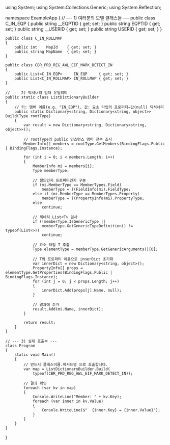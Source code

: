 using System;
using System.Collections.Generic;
using System.Reflection;

namespace ExampleApp
{
    // --- 1) 여러분의 모델 클래스들 ---
    public class C_IN_EQP
    {
        public string __EQPTID { get; set; }
        public string EQPTID   { get; set; }
        public string __USERID { get; set; }
        public string USERID   { get; set; }
    }

    public class C_IN_ROLLMAP
    {
        public int    MapId    { get; set; }
        public string MapName  { get; set; }
    }

    public class CBR_PRD_REG_AWL_EIF_MARK_DETECT_IN
    {
        public List<C_IN_EQP>     IN_EQP     { get; set; }
        public List<C_IN_ROLLMAP> IN_ROLLMAP { get; set; }
    }

    // --- 2) 딕셔너리 빌더 유틸리티 ---
    public static class ListDictionaryBuilder
    {
        // 키: 멤버 이름(e.g. "IN_EQP"), 값: 요소 타입의 프로퍼티→값(null) 딕셔너리
        public static Dictionary<string, Dictionary<string, object>> Build(Type rootType)
        {
            var result = new Dictionary<string, Dictionary<string, object>>();

            // rootType의 public 인스턴스 멤버 전부 조사
            MemberInfo[] members = rootType.GetMembers(BindingFlags.Public | BindingFlags.Instance);

            for (int i = 0; i < members.Length; i++)
            {
                MemberInfo mi = members[i];
                Type memberType;

                // 필드인지 프로퍼티인지 구분
                if (mi.MemberType == MemberTypes.Field)
                    memberType = ((FieldInfo)mi).FieldType;
                else if (mi.MemberType == MemberTypes.Property)
                    memberType = ((PropertyInfo)mi).PropertyType;
                else
                    continue;

                // 제네릭 List<T> 검사
                if (!memberType.IsGenericType ||
                    memberType.GetGenericTypeDefinition() != typeof(List<>))
                    continue;

                // 요소 타입 T 추출
                Type elementType = memberType.GetGenericArguments()[0];

                // T의 프로퍼티 이름으로 innerDict 초기화
                var innerDict = new Dictionary<string, object>();
                PropertyInfo[] props = elementType.GetProperties(BindingFlags.Public | BindingFlags.Instance);
                for (int j = 0; j < props.Length; j++)
                {
                    innerDict.Add(props[j].Name, null);
                }

                // 결과에 추가
                result.Add(mi.Name, innerDict);
            }

            return result;
        }
    }

    // --- 3) 실제 호출부 ---
    class Program
    {
        static void Main()
        {
            // 반드시 클래스이름.메서드명 으로 호출합니다.
            var map = ListDictionaryBuilder.Build(
                typeof(CBR_PRD_REG_AWL_EIF_MARK_DETECT_IN));

            // 결과 확인
            foreach (var kv in map)
            {
                Console.WriteLine("Member: " + kv.Key);
                foreach (var inner in kv.Value)
                {
                    Console.WriteLine($"  {inner.Key} = {inner.Value}");
                }
            }
        }
    }
}
